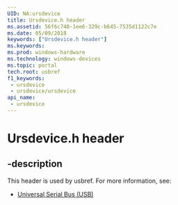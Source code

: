 ```yaml
---
UID: NA:ursdevice
title: Ursdevice.h header
ms.assetid: 56f6c740-1ee6-329c-b645-7535d1122c7e
ms.date: 05/09/2018
keywords: ["Ursdevice.h header"]
ms.keywords: 
ms.prod: windows-hardware
ms.technology: windows-devices
ms.topic: portal
tech.root: usbref
f1_keywords:
 - ursdevice
 - ursdevice/ursdevice
api_name:
 - ursdevice
---
```


# Ursdevice.h header


## -description

This header is used by usbref. For more information, see:

- [Universal Serial Bus (USB)](../_usbref/index.md)

